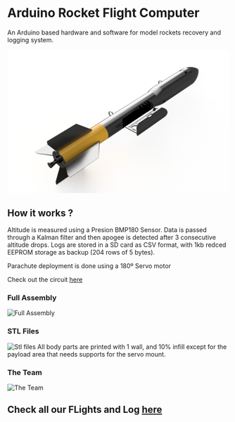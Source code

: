 # Arduino Rocket Flight Computer
An Arduino based hardware and software for model rockets recovery and logging system.

![Model 1](/renders/v2.png)

## How it works ?
Altitude is measured using a Presion BMP180 Sensor. Data is passed through a Kalman filter and then apogee is detected after 3 consecutive altitude drops.
Logs are stored in a SD card as CSV format, with 1kb redced EEPROM storage as backup (204 rows of 5 bytes).

Parachute deployment is done using a 180º Servo motor

Check out the circuit [here](/schematics/protoboard.png) 

### Full Assembly
![Full Assembly](https://github.com/laureano-arcanio/arduino-rocket-computer/blob/main/images/full_assembly_2.jpg)

### STL Files
![Stl files](https://github.com/laureano-arcanio/arduino-rocket-computer/tree/main/STLs)
All body parts are printed with 1 wall, and 10% infill except for the payload area that needs supports for the servo mount. 


### The Team
![The Team](https://github.com/laureano-arcanio/arduino-rocket-computer/blob/main/images/rocket_team_2.jpg)

## Check all our FLights and Log [here](https://github.com/laureano-arcanio/arduino-rocket-computer/blob/main/LOGS.md)
